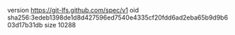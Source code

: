 version https://git-lfs.github.com/spec/v1
oid sha256:3edeb1398de1d8d427596ed7540e4335cf20fdd6ad2eba65b9d9b603d17b31db
size 10288
